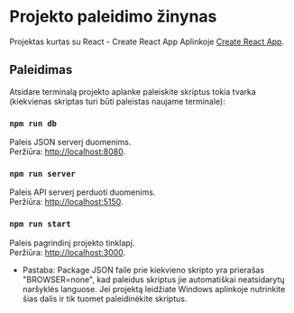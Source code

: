 # Projekto paleidimo žinynas

Projektas kurtas su React - Create React App Aplinkoje [Create React App](https://github.com/facebook/create-react-app).

## Paleidimas

Atsidare terminalą projekto aplanke paleiskite skriptus tokia tvarka (kiekvienas skriptas turi būti paleistas naujame terminale):

### `npm run db`

Paleis JSON serverį duomenims.\
Peržiūra: [http://localhost:8080](http://localhost:8080).

### `npm run server`

Paleis API serverį perduoti duomenims.\
Peržiūra: [http://localhost:5150](http://localhost:5150).

### `npm run start`

Paleis pagrindinį projekto tinklapį.\
Peržiūra: [http://localhost:3000](http://localhost:3000).

* Pastaba: Package JSON faile prie kiekvieno skripto yra prierašas "BROWSER=none", kad paleidus skriptus jie automatiškai neatsidarytų naršyklės languose. Jei projektą leidžiate Windows aplinkoje nutrinkite šias dalis ir tik tuomet paleidinėkite skriptus.